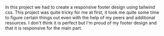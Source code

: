 In this project we had to create a responsive footer design using tailwind css. This project was quite tricky for me at first, it took me quite some time to figure certain things out even with the help of my peers and additional resources. I don't think it is perfect but I'm proud of my footer design and that it is responsive for the main part.
